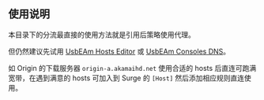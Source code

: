 ## 使用说明

本目录下的分流最直接的使用方法就是引用后策略使用代理。

但仍然建议先试用 [UsbEAm Hosts Editor](https://www.dogfight360.com/blog/475/) 或 [UsbEAm Consoles DNS](https://www.dogfight360.com/blog/1845/)。

如 Origin 的下载服务器 `origin-a.akamaihd.net` 使用合适的 hosts 后直连可跑满宽带，在遇到满意的 hosts 可加入到 Surge 的 `[Host]` 然后添加相应规则直连使用。
